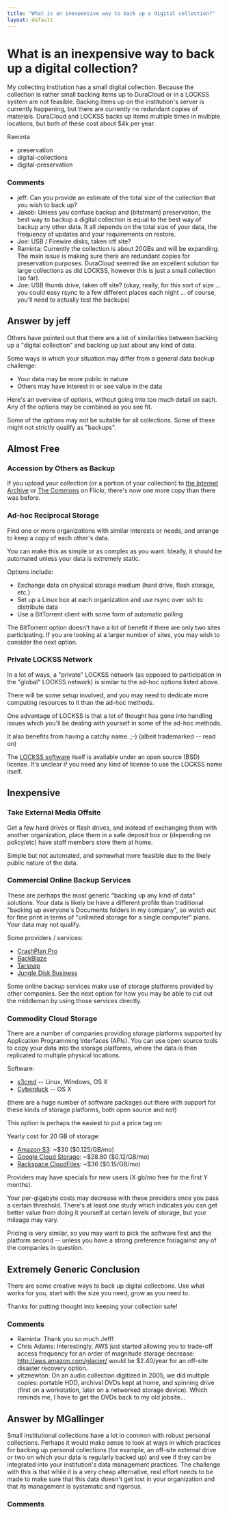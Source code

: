 ```yaml
---
title: "What is an inexpensive way to back up a digital collection?"
layout: default
---
```

What is an inexpensive way to back up a digital collection?
=====================
My collecting institution has a small digital collection. Because the
collection is rather small backing items up to DuraCloud or in a LOCKSS
system are not feasible. Backing items up on the institution's server is
currently happening, but there are currently no redundant copies of
materials. DuraCloud and LOCKSS backs up items multiple times in
multiple locations, but both of these cost about \$4k per year.

Raminta

<ul class="tags"><li class="tag">preservation</li><li class="tag">digital-collections</li><li class="tag">digital-preservation</li></ul>

### Comments ###
* jeff: Can you provide an estimate of the total size of the collection that you
wish to back up?
* Jakob: Unless you confuse backup and (bitstream) preservation, the best way to
backup a digital collection is equal to the best way of backup any other
data. It all depends on the total size of your data, the frequency of
updates and your requirements on restore.
* Joe: USB / Firewire disks, taken off site?
* Raminta: Currently the collection is about 20GBs and will be expanding. The main
issue is making sure there are redundant copies for preservation
purposes. DuraCloud seemed like an excellent solution for large
collections as did LOCKSS, however this is just a small collection (so
far).
* Joe: USB thumb drive, taken off site? (okay, really, for this sort of size
... you could easy rsync to a few different places each night ... of
course, you'll need to actually test the backups)


Answer by jeff
----------------
Others have pointed out that there are a lot of similarities between
backing up a "digital collection" and backing up just about any kind of
data.

Some ways in which your situation may differ from a general data backup
challenge:

-   Your data may be more public in nature
-   Others may have interest in or see value in the data

Here's an overview of options, without going into too much detail on
each. Any of the options may be combined as you see fit.

Some of the options may not be suitable for all collections. Some of
these might not strictly qualify as "backups".

Almost Free
-----------

### Accession by Others as Backup

If you upload your collection (or a portion of your collection) to [the
Internet Archive](http://archive.org/) or [The
Commons](http://www.flickr.com/commons) on Flickr, there's now one more
copy than there was before.

### Ad-hoc Reciprocal Storage

Find one or more organizations with similar interests or needs, and
arrange to keep a copy of each other's data.

You can make this as simple or as complex as you want. Ideally, it
should be automated unless your data is extremely static.

Options include:

-   Exchange data on physical storage medium (hard drive, flash storage,
    etc.)
-   Set up a Linux box at each organization and use rsync over ssh to
    distribute data
-   Use a BitTorrent client with some form of automatic polling

The BitTorrent option doesn't have a lot of benefit if there are only
two sites participating. If you are looking at a larger number of sites,
you may wish to consider the next option.

### Private LOCKSS Network

In a lot of ways, a "private" LOCKSS network (as opposed to
participation in the "global" LOCKSS network) is similar to the ad-hoc
options listed above.

There will be some setup involved, and you may need to dedicate more
computing resources to it than the ad-hoc methods.

One advantage of LOCKSS is that a lot of thought has gone into handling
issues which you'll be dealing with yourself in some of the ad-hoc
methods.

It also benefits from having a catchy name. ;-) (albeit trademarked --
read on)

The [LOCKSS software](http://sourceforge.net/projects/lockss/) itself is
available under an open source (BSD) license. It's unclear if you need
any kind of license to use the LOCKSS name itself.

Inexpensive
-----------

### Take External Media Offsite

Get a few hard drives or flash drives, and instead of exchanging them
with another organization, place them in a safe deposit box or
(depending on policy/etc) have staff members store them at home.

Simple but not automated, and somewhat more feasible due to the likely
public nature of the data.

### Commercial Online Backup Services

These are perhaps the most generic "backing up any kind of data"
solutions. Your data is likely be have a different profile than
traditional "backing up everyone's Documents folders in my company", so
watch out for fine print in terms of "unlimited storage for a single
computer" plans. Your data may not qualify.

Some providers / services:

-   [CrashPlan Pro](http://www.crashplan.com/business/)
-   [BackBlaze](http://www.backblaze.com/business.html)
-   [Tarsnap](http://www.tarsnap.com/)
-   [Jungle Disk Business](https://www.jungledisk.com/business/)

Some online backup services make use of storage platforms provided by
other companies. See the next option for how you may be able to cut out
the middleman by using those services directly.

### Commodity Cloud Storage

There are a number of companies providing storage platforms supported by
Application Programming Interfaces (APIs). You can use open source tools
to copy your data into the storage platforms, where the data is then
replicated to multiple physical locations.

Software:

-   [s3cmd](http://s3tools.org/s3cmd) -- Linux, Windows, OS X
-   [Cyberduck](http://cyberduck.ch/) -- OS X

(there are a huge number of software packages out there with support for
these kinds of storage platforms, both open source and not)

This option is perhaps the easiest to put a price tag on:

Yearly cost for 20 GB of storage:

-   [Amazon S3](http://aws.amazon.com/s3/): \~\$30 (\$0.125/GB/mo)
-   [Google Cloud Storage](https://developers.google.com/storage/):
    \~\$28.80 (\$0.12/GB/mo)
-   [Rackspace
    CloudFiles](http://www.rackspace.com/cloud/cloud_hosting_products/files/):
    \~\$36 (\$0.15/GB/mo)

Providers may have specials for new users (X gb/mo free for the first Y
months).

Your per-gigabyte costs may decrease with these providers once you pass
a certain threshold. There's at least one study which indicates you can
get better value from doing it yourself at certain levels of storage,
but your mileage may vary.

Pricing is very similar, so you may want to pick the software first and
the platform second -- unless you have a strong preference for/against
any of the companies in question.

Extremely Generic Conclusion
----------------------------

There are some creative ways to back up digital collections. Use what
works for you, start with the size you need, grow as you need to.

Thanks for putting thought into keeping your collection safe!

### Comments ###
* Raminta: Thank you so much Jeff!
* Chris Adams: Interestingly, AWS just started allowing you to trade-off access
frequency for an order of magnitude storage decrease:
http://aws.amazon.com/glacier/ would be \$2.40/year for an off-site
disaster recovery option.
* yitznewton: On an audio collection digitized in 2005, we did multiple copies:
portable HDD, archival DVDs kept at home, and spinning drive (first on a
workstation, later on a networked storage device). Which reminds me, I
have to get the DVDs back to my old jobsite...

Answer by MGallinger
----------------
Small institutional collections have a lot in common with robust
personal collections. Perhaps it would make sense to look at ways in
which practices for backing up personal collections (for example, an
off-site external drive or two on which your data is regularly backed
up) and see if they can be integrated into your institution's data
management practices. The challenge with this is that while it is a very
cheap alternative, real effort needs to be made to make sure that this
data doesn't get lost in your organization and that its management is
systematic and rigorous.

### Comments ###


